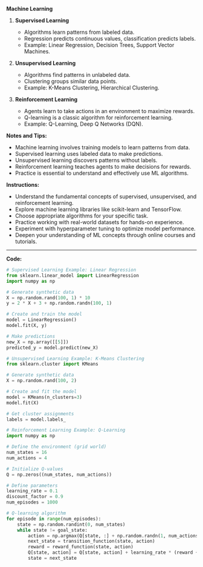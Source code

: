 **Machine Learning**

1. **Supervised Learning**
   - Algorithms learn patterns from labeled data.
   - Regression predicts continuous values, classification predicts labels.
   - Example: Linear Regression, Decision Trees, Support Vector Machines.

2. **Unsupervised Learning**
   - Algorithms find patterns in unlabeled data.
   - Clustering groups similar data points.
   - Example: K-Means Clustering, Hierarchical Clustering.

3. **Reinforcement Learning**
   - Agents learn to take actions in an environment to maximize rewards.
   - Q-learning is a classic algorithm for reinforcement learning.
   - Example: Q-Learning, Deep Q Networks (DQN).

**Notes and Tips:**
- Machine learning involves training models to learn patterns from data.
- Supervised learning uses labeled data to make predictions.
- Unsupervised learning discovers patterns without labels.
- Reinforcement learning teaches agents to make decisions for rewards.
- Practice is essential to understand and effectively use ML algorithms.

**Instructions:**
- Understand the fundamental concepts of supervised, unsupervised, and reinforcement learning.
- Explore machine learning libraries like scikit-learn and TensorFlow.
- Choose appropriate algorithms for your specific task.
- Practice working with real-world datasets for hands-on experience.
- Experiment with hyperparameter tuning to optimize model performance.
- Deepen your understanding of ML concepts through online courses and tutorials.
---
**Code:**
```python
# Supervised Learning Example: Linear Regression
from sklearn.linear_model import LinearRegression
import numpy as np

# Generate synthetic data
X = np.random.rand(100, 1) * 10
y = 2 * X + 3 + np.random.randn(100, 1)

# Create and train the model
model = LinearRegression()
model.fit(X, y)

# Make predictions
new_X = np.array([[5]])
predicted_y = model.predict(new_X)

# Unsupervised Learning Example: K-Means Clustering
from sklearn.cluster import KMeans

# Generate synthetic data
X = np.random.rand(100, 2)

# Create and fit the model
model = KMeans(n_clusters=3)
model.fit(X)

# Get cluster assignments
labels = model.labels_

# Reinforcement Learning Example: Q-Learning
import numpy as np

# Define the environment (grid world)
num_states = 16
num_actions = 4

# Initialize Q-values
Q = np.zeros((num_states, num_actions))

# Define parameters
learning_rate = 0.1
discount_factor = 0.9
num_episodes = 1000

# Q-learning algorithm
for episode in range(num_episodes):
    state = np.random.randint(0, num_states)
    while state != goal_state:
        action = np.argmax(Q[state, :] + np.random.randn(1, num_actions) * (1.0 / (episode + 1)))
        next_state = transition_function(state, action)
        reward = reward_function(state, action)
        Q[state, action] = Q[state, action] + learning_rate * (reward + discount_factor * np.max(Q[next_state, :]) - Q[state, action])
        state = next_state
```
